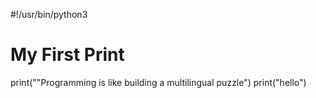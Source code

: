 #!/usr/bin/python3
# My First Print
print("\"Programming is like building a multilingual puzzle")
print("hello")
